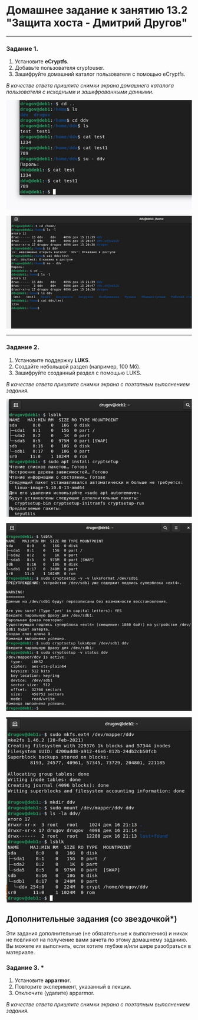 # Домашнее задание к занятию 13.2 "Защита хоста - Дмитрий Другов"



------

### Задание 1.

1. Установите **eCryptfs**.
2. Добавьте пользователя cryptouser.
3. Зашифруйте домашний каталог пользователя с помощью eCryptfs.


*В качестве ответа  пришлите снимки экрана домашнего каталога пользователя с исходными и зашифрованными данными.*  

![задание1](https://github.com/drugovdv/netology_homeworks/blob/main/screenshot/eCrypt1.jpg)


![задание1.1](https://github.com/drugovdv/netology_homeworks/blob/main/screenshot/eCrypt2.jpg)




------

### Задание 2.

1. Установите поддержку **LUKS**.
2. Создайте небольшой раздел (например, 100 Мб).
3. Зашифруйте созданный раздел с помощью LUKS.

*В качестве ответа пришлите снимки экрана с поэтапным выполнением задания.*

![задание2](https://github.com/drugovdv/netology_homeworks/blob/main/screenshot/luks1.jpg)

![задание2.1](https://github.com/drugovdv/netology_homeworks/blob/main/screenshot/luks2.jpg)

![задание2.2](https://github.com/drugovdv/netology_homeworks/blob/main/screenshot/luks3.jpg)






## Дополнительные задания (со звездочкой*)

Эти задания дополнительные (не обязательные к выполнению) и никак не повлияют на получение вами зачета по этому домашнему заданию. Вы можете их выполнить, если хотите глубже и/или шире разобраться в материале.

### Задание 3. *

1. Установите **apparmor**.
2. Повторите эксперимент, указанный в лекции.
3. Отключите (удалите) apparmor.


*В качестве ответа пришлите снимки экрана с поэтапным выполнением задания.*


